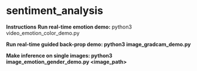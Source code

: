 # sentiment_analysis

<b>Instructions</b>
<b>Run real-time emotion demo:</b>
python3 video_emotion_color_demo.py

<b>Run real-time guided back-prop demo:<b>
python3 image_gradcam_demo.py

<b>Make inference on single images:</b>
python3 image_emotion_gender_demo.py <image_path>
